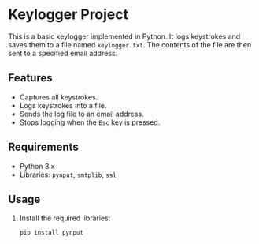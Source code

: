 # Keylogger Project

This is a basic keylogger implemented in Python. It logs keystrokes and saves them to a file named `keylogger.txt`. The contents of the file are then sent to a specified email address.

## Features
- Captures all keystrokes.
- Logs keystrokes into a file.
- Sends the log file to an email address.
- Stops logging when the `Esc` key is pressed.

## Requirements
- Python 3.x
- Libraries: `pynput`, `smtplib`, `ssl`

## Usage
1. Install the required libraries:
   ```bash
   pip install pynput
